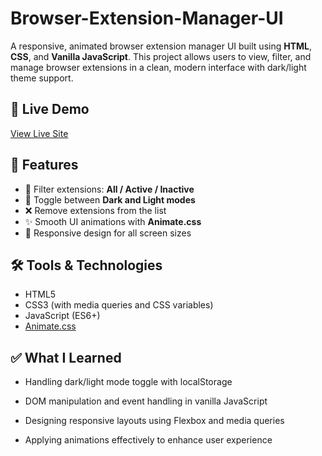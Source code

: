 ﻿# Browser-Extension-Manager-UI

A responsive, animated browser extension manager UI built using **HTML**, **CSS**, and **Vanilla JavaScript**. This project allows users to view, filter, and manage browser extensions in a clean, modern interface with dark/light theme support.


## 🚀 Live Demo

[View Live Site]([https://your-live-site-url.com](https://browser-extenstion-manager.netlify.app/))  
<!-- Replace with your actual deployment link -->

## 🔧 Features

- 🔎 Filter extensions: **All / Active / Inactive**
- 🎨 Toggle between **Dark and Light modes**
- ❌ Remove extensions from the list
- ✨ Smooth UI animations with **Animate.css**
- 📱 Responsive design for all screen sizes

## 🛠️ Tools & Technologies

- HTML5
- CSS3 (with media queries and CSS variables)
- JavaScript (ES6+)
- [Animate.css](https://animate.style/)



## ✅ What I Learned

- Handling dark/light mode toggle with localStorage

- DOM manipulation and event handling in vanilla JavaScript

- Designing responsive layouts using Flexbox and media queries

- Applying animations effectively to enhance user experience
